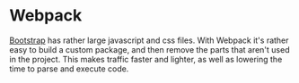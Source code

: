 # Webpack

[Bootstrap](https://getbootstrap.com/) has rather large javascript and css files. With Webpack it's rather easy
to build a custom package, and then remove the parts that aren't used in the project. This makes traffic faster
and lighter, as well as lowering the time to parse and execute code.